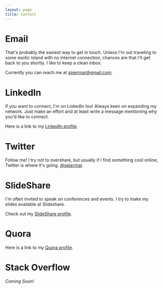 ```yaml
---
layout: page
title: Contact
---
```


# Email

That's probably the easiest way to get in touch. Unless I'm out traveling to some exotic island with no internet connection, chances are that I'll get back to you shortly. I like to keep a clean inbox.

Currently you can reach me at [spiermar@gmail.com](mailto:spiermar@gmail.com).

# LinkedIn

If you want to connect, I'm on LinkedIn too! Always keen on expanding my network. Just make an effort and at least write a message mentioning why you'd like to connect.

Here is a link to my [LinkedIn profile](https://www.linkedin.com/in/martinspier).

# Twitter

Follow me! I try not to overshare, but usually if I find something cool online, Twitter is where it's going. [@spiermar](https://twitter.com/spiermar).

# SlideShare

I'm often invited to speak on conferences and events. I try to make my slides available at Slideshare.

Check out my [SlideShare profile](http://www.slideshare.net/spiermar).

# Quora

Here is a link to my [Quora profile](http://www.quora.com/Martin-Spier).

# Stack Overflow

*Coming Soon!*
